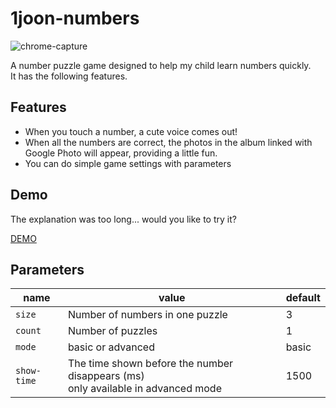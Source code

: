 # 1joon-numbers
![chrome-capture](https://user-images.githubusercontent.com/35263766/115259543-f3937800-a16c-11eb-92f3-6da9de2e1cb3.gif)
  
A number puzzle game designed to help my child learn numbers quickly.  
It has the following features.

## Features
- When you touch a number, a cute voice comes out!
- When all the numbers are correct, the photos in the album linked with Google Photo will appear, providing a little fun.
- You can do simple game settings with parameters

## Demo
The explanation was too long... would you like to try it?  

[DEMO](https://bgrooot.github.io/1joon-numbers/1joon-numbers.html)

## Parameters
| name | value | default |
|---|---|---|
| `size` | Number of numbers in one puzzle  | 3
| `count` | Number of puzzles | 1
| `mode` | basic or advanced | basic 
| `show-time` | The time shown before the number disappears (ms) <br /> only available in advanced mode | 1500